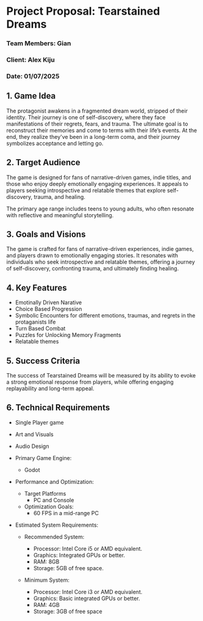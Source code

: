 # Project Proposal: Tearstained Dreams

### Team Members: Gian

### Client: Alex Kiju

### Date: 01/07/2025

## 1. Game Idea

The protagonist awakens in a fragmented dream world, stripped of their identity. Their journey is one of self-discovery, where they face manifestations of their regrets, fears, and trauma. The ultimate goal is to reconstruct their memories and come to terms with their life’s events. At the end, they realize they've been in a long-term coma, and their journey symbolizes acceptance and letting go.

## 2. Target Audience

The game is designed for fans of narrative-driven games, indie titles, and those who enjoy deeply emotionally engaging experiences. It appeals to players seeking introspective and relatable themes that explore self-discovery, trauma, and healing.

The primary age range includes teens to young adults, who often resonate with reflective and meaningful storytelling.

## 3. Goals and Visions

The game is crafted for fans of narrative-driven experiences, indie games, and players drawn to emotionally engaging stories. It resonates with individuals who seek introspective and relatable themes, offering a journey of self-discovery, confronting trauma, and ultimately finding healing.

## 4. Key Features

- Emotinally Driven Narative
- Choice Based Progression
- Symbolic Encounters for different emotions, traumas, and regrets in the protaganists life
- Turn Based Combat
- Puzzles for Unlocking Memory Fragments
- Relatable themes

## 5. Success Criteria

The success of Tearstained Dreams will be measured by its ability to evoke a strong emotional response from players, while offering engaging replayability and long-term appeal.

## 6. Technical Requirements

- Single Player game

- Art and Visuals

- Audio Design

- Primary Game Engine:

    - Godot

- Performance and Optimization:

    - Target Platforms
        - PC and Console
    - Optimization Goals:
        - 60 FPS in a mid-range PC

- Estimated System Requirements:

    - Recommended System:
        - Processor: Intel Core i5 or AMD equivalent.
        - Graphics: Integrated GPUs or better.
        - RAM: 8GB
        - Storage: 5GB of free space.

    - Minimum System:
        - Processor: Intel Core i3 or AMD equivalent.
        - Graphics: Basic integrated GPUs or better.
        - RAM: 4GB
        - Storage: 3GB of free space
